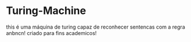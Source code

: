 # Turing-Machine
this  é uma máquina de turing capaz de reconhecer sentencas com a regra anbncn!
criado para fins academicos!
